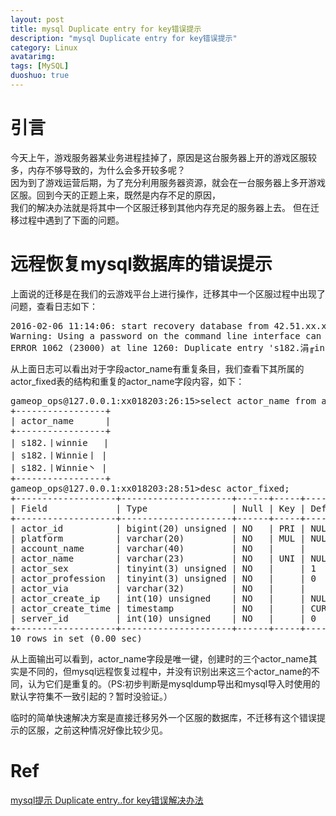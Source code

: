 ```yaml
---
layout: post
title: mysql Duplicate entry for key错误提示
description: "mysql Duplicate entry for key错误提示"
category: Linux
avatarimg:
tags: [MySQL]
duoshuo: true
---
```


# 引言
今天上午，游戏服务器某业务进程挂掉了，原因是这台服务器上开的游戏区服较多，内存不够导致的，为什么会多开较多呢？  
因为到了游戏运营后期，为了充分利用服务器资源，就会在一台服务器上多开游戏区服。回到今天的正题上来，既然是内存不足的原因，  
我们的解决办法就是将其中一个区服迁移到其他内存充足的服务器上去。
但在迁移过程中遇到了下面的问题。

# 远程恢复mysql数据库的错误提示
上面说的迁移是在我们的云游戏平台上进行操作，迁移其中一个区服过程中出现了问题，查看日志如下：
<pre>
2016-02-06 11:14:06: start recovery database from 42.51.xx.xx database xx0182
Warning: Using a password on the command line interface can be insecure.
ERROR 1062 (23000) at line 1260: Duplicate entry 's182.涓╓innie涓' for key 'actor_name'
</pre>

从上面日志可以看出对于字段actor_name有重复条目，我们查看下其所属的actor_fixed表的结构和重复的actor_name字段内容，如下：

<pre>
gameop_ops@127.0.0.1:xx018203:26:15>select actor_name from actor_fixed where actor_name like "%Winnie%";
+-----------------+
| actor_name      |
+-----------------+
| s182.丨winnie   |
| s182.丨Winnie丨 |
| s182.丨Winnie丶 |
+-----------------+
gameop_ops@127.0.0.1:xx018203:28:51>desc actor_fixed;
+-------------------+---------------------+------+-----+-------------------+-------+
| Field             | Type                | Null | Key | Default           | Extra |
+-------------------+---------------------+------+-----+-------------------+-------+
| actor_id          | bigint(20) unsigned | NO   | PRI | NULL              |       |
| platform          | varchar(20)         | NO   | MUL | NULL              |       |
| account_name      | varchar(40)         | NO   |     |                   |       |
| actor_name        | varchar(23)         | NO   | UNI | NULL              |       |
| actor_sex         | tinyint(3) unsigned | NO   |     | 1                 |       |
| actor_profession  | tinyint(3) unsigned | NO   |     | 0                 |       |
| actor_via         | varchar(32)         | NO   |     |                   |       |
| actor_create_ip   | int(10) unsigned    | NO   |     | NULL              |       |
| actor_create_time | timestamp           | NO   |     | CURRENT_TIMESTAMP |       |
| server_id         | int(10) unsigned    | NO   |     | 0                 |       |
+-------------------+---------------------+------+-----+-------------------+-------+
10 rows in set (0.00 sec)
</pre>

从上面输出可以看到，actor_name字段是唯一键，创建时的三个actor_name其实是不同的，但mysql远程恢复过程中，并没有识别出来这三个actor_name的不同，认为它们是重复的。（PS:初步判断是mysqldump导出和mysql导入时使用的默认字符集不一致引起的？暂时没验证。）  

临时的简单快速解决方案是直接迁移另外一个区服的数据库，不迁移有这个错误提示的区服，之前这种情况好像比较少见。


# Ref
[mysql提示 Duplicate entry..for key错误解决办法](http://www.111cn.net/database/mysql/50742.htm)  

